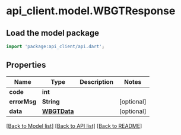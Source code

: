 # api_client.model.WBGTResponse

## Load the model package
```dart
import 'package:api_client/api.dart';
```

## Properties
Name | Type | Description | Notes
------------ | ------------- | ------------- | -------------
**code** | **int** |  | 
**errorMsg** | **String** |  | [optional] 
**data** | [**WBGTData**](WBGTData.md) |  | [optional] 

[[Back to Model list]](../README.md#documentation-for-models) [[Back to API list]](../README.md#documentation-for-api-endpoints) [[Back to README]](../README.md)


